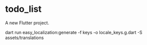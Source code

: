 # todo_list

A new Flutter project.

dart run easy_localization:generate -f keys -o locale_keys.g.dart -S assets/translations